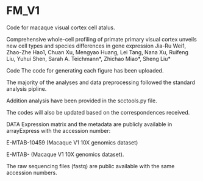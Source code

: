 # FM_V1

Code for macaque visual cortex cell atalus.

Comprehensive whole-cell profiling of primate primary visual cortex unveils new cell types and species differences in gene expression
Jia-Ru Wei1, Zhao-Zhe Hao1, Chuan Xu, Mengyao Huang, Lei Tang, Nana Xu, Ruifeng Liu, Yuhui Shen, Sarah A. Teichmann*, Zhichao Miao*, Sheng Liu*

Code
The code for generating each figure has been uploaded.

The majority of the analyses and data preprocessing followed the standard analysis pipline.

Addition analysis have been provided in the scctools.py file.

The codes will also be updated based on the correspondences received.

DATA
Expression matrix and the metadata are publicly available in arrayExpress with the accession number:

E-MTAB-10459 (Macaque V1 10X genomics dataset)

E-MTAB- (Macaque V1 10X genomics dataset).

The raw sequencing files (fastq) are public available with the same accession numbers.
